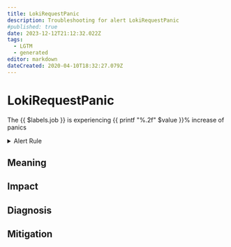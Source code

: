 ```yaml
---
title: LokiRequestPanic
description: Troubleshooting for alert LokiRequestPanic
#published: true
date: 2023-12-12T21:12:32.022Z
tags: 
  - LGTM
  - generated
editor: markdown
dateCreated: 2020-04-10T18:32:27.079Z
---
```


# LokiRequestPanic

The {{ $labels.job }} is experiencing {{ printf "%.2f" $value }}% increase of panics

<details>
  <summary>Alert Rule</summary>

{{% rule "loki/loki-internal.yml" "LokiRequestPanic" %}}

{{% comment %}}

```yaml
alert: LokiRequestPanic
expr: sum(increase(loki_panic_total[10m])) by (namespace, job) > 0
for: 5m
labels:
    severity: critical
annotations:
    summary: Loki request panic (instance {{ $labels.instance }})
    description: |-
        The {{ $labels.job }} is experiencing {{ printf "%.2f" $value }}% increase of panics
          VALUE = {{ $value }}
          LABELS = {{ $labels }}
    runbook: https://github.com/srerun/prometheus-alerts/blob/main/content/runbooks/loki-internal/LokiRequestPanic.md

```

{{% /comment %}}

</details>


## Meaning
[//]: # "Short paragraph that explains what the alert means"


## Impact
[//]: # "What could / will happen if the alert is not addressed"



## Diagnosis
[//]: # "Steps to take to identify the cause of the problem"



## Mitigation
[//]: # "The steps necessary to resolve the alert"

